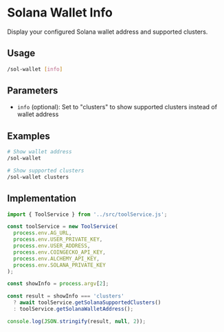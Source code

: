 # Solana Wallet Info

Display your configured Solana wallet address and supported clusters.

## Usage

```bash
/sol-wallet [info]
```

## Parameters

- `info` (optional): Set to "clusters" to show supported clusters instead of wallet address

## Examples

```bash
# Show wallet address
/sol-wallet

# Show supported clusters
/sol-wallet clusters
```

## Implementation

```javascript
import { ToolService } from '../src/toolService.js';

const toolService = new ToolService(
  process.env.AG_URL,
  process.env.USER_PRIVATE_KEY,
  process.env.USER_ADDRESS,
  process.env.COINGECKO_API_KEY,
  process.env.ALCHEMY_API_KEY,
  process.env.SOLANA_PRIVATE_KEY
);

const showInfo = process.argv[2];

const result = showInfo === 'clusters'
  ? await toolService.getSolanaSupportedClusters()
  : toolService.getSolanaWalletAddress();

console.log(JSON.stringify(result, null, 2));
```